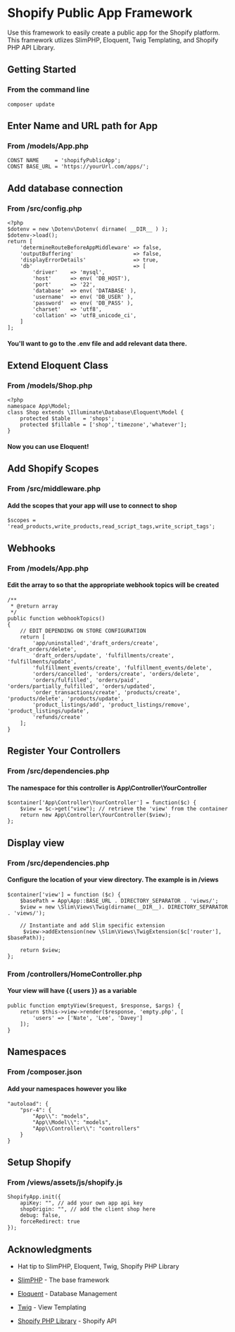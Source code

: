 # Shopify Public App Framework

Use this framework to easily create a public app for the Shopify platform. This framework utlizes SlimPHP, Eloquent, Twig Templating, and Shopify PHP API Library.

## Getting Started

### From the command line

```
composer update
```

## Enter Name and URL path for App
### From /models/App.php
```
CONST NAME     = 'shopifyPublicApp';
CONST BASE_URL = 'https://yourUrl.com/apps/';
```

## Add database connection
### From /src/config.php

```
<?php
$dotenv = new \Dotenv\Dotenv( dirname( __DIR__ ) );
$dotenv->load();
return [
    'determineRouteBeforeAppMiddleware' => false,
    'outputBuffering'                   => false,
    'displayErrorDetails'               => true,
    'db'                                => [  
        'driver'    => 'mysql',
        'host'      => env( 'DB_HOST'),
        'port'      => '22',
        'database'  => env( 'DATABASE' ),
        'username'  => env( 'DB_USER' ),
        'password'  => env( 'DB_PASS' ),
        'charset'   => 'utf8',
        'collation' => 'utf8_unicode_ci',
    ]
];
```

#### You'll want to go to the .env file and add relevant data there.

## Extend Eloquent Class
### From /models/Shop.php
```
<?php
namespace App\Model;
class Shop extends \Illuminate\Database\Eloquent\Model {
    protected $table    = 'shops';
    protected $fillable = ['shop','timezone','whatever'];
}
```
#### Now you can use Eloquent!

## Add Shopify Scopes
### From /src/middleware.php
#### Add the scopes that your app will use to connect to shop
```
$scopes = 'read_products,write_products,read_script_tags,write_script_tags';
```

## Webhooks
### From /models/App.php
#### Edit the array to so that the appropriate webhook topics will be created
```
/**
 * @return array
 */
public function webhookTopics()
{
    // EDIT DEPENDING ON STORE CONFIGURATION
    return [
        'app/uninstalled','draft_orders/create', 'draft_orders/delete',
        'draft_orders/update', 'fulfillments/create', 'fulfillments/update',
        'fulfillment_events/create', 'fulfillment_events/delete',
        'orders/cancelled', 'orders/create', 'orders/delete',
        'orders/fulfilled', 'orders/paid', 'orders/partially_fulfilled', 'orders/updated',
        'order_transactions/create', 'products/create', 'products/delete', 'products/update',
        'product_listings/add', 'product_listings/remove', 'product_listings/update',
        'refunds/create'
    ];
}
```

## Register Your Controllers
### From /src/dependencies.php
#### The namespace for this controller is App\Controller\YourController
```
$container['App\Controller\YourController'] = function($c) {
    $view = $c->get("view"); // retrieve the 'view' from the container
    return new App\Controller\YourController($view);
};

```

## Display view
### From /src/dependencies.php
#### Configure the location of your view directory. The example is in /views
```
$container['view'] = function ($c) {
    $basePath = App\App::BASE_URL . DIRECTORY_SEPARATOR . 'views/';
    $view = new \Slim\Views\Twig(dirname(__DIR__). DIRECTORY_SEPARATOR . 'views/');

    // Instantiate and add Slim specific extension
     $view->addExtension(new \Slim\Views\TwigExtension($c['router'], $basePath));

    return $view;
};
```
### From /controllers/HomeController.php 
#### Your view will have {{ users }} as a variable 
```
public function emptyView($request, $response, $args) {
    return $this->view->render($response, 'empty.php', [
        'users' => ['Nate', 'Lee', 'Davey']
    ]);
}
```

## Namespaces
### From /composer.json
#### Add your namespaces however you like
```
"autoload": {
    "psr-4": {
        "App\\": "models",
        "App\\Model\\": "models",
        "App\\Controller\\": "controllers"
    }
}
```

## Setup Shopify
### From /views/assets/js/shopify.js
```
ShopifyApp.init({
    apiKey: "", // add your own app api key
    shopOrigin: "", // add the client shop here 
    debug: false,
    forceRedirect: true
});
```
## Acknowledgments
* Hat tip to SlimPHP, Eloquent, Twig, Shopify PHP Library

* [SlimPHP](https://www.slimframework.com/) - The base framework
* [Eloquent](https://laravel.com/docs/5.5/eloquent) - Database Management
* [Twig](https://twig.symfony.com/doc/2.x/) - View Templating
* [Shopify PHP Library](https://github.com/phpclassic/php-shopify) - Shopify API
